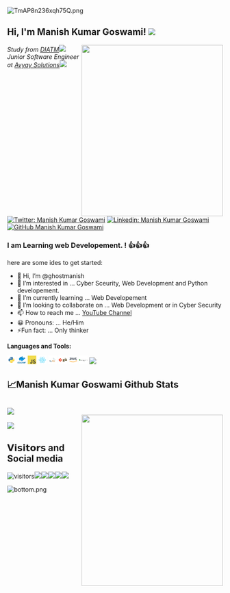 ![TmAP8n236xqh75Q.png](https://i.loli.net/2020/07/13/OiwrC2KRZNPA9cJ.png)

<h2> Hi, I'm Manish Kumar Goswami! <img src="https://media.giphy.com/media/RbDKaczqWovIugyJmW/giphy.gif" width="50" ></h2>
<img align='right' src="https://media.giphy.com/media/qgQUggAC3Pfv687qPC/giphy.gif" width="330" height="400">
<p><em>Study from <a href="https://diatm.rahul.ac.in/web">DIATM</a><img src="https://media.giphy.com/media/fYSnHlufseco8Fh93Z/giphy.gif" width="30"></br>Junior Software Engineer at <a href="https://avyay.solutions/">Avyay Solutions</a><img src="https://media.giphy.com/media/WUlplcMpOCEmTGBtBW/giphy.gif" width="30"> 
</em></p>

[![Twitter: Manish Kumar Goswami](https://img.shields.io/twitter/follow/goshwami_manish?style=social)](https://twitter.com/goshwami_manish)
[![Linkedin: Manish Kumar Goswami](https://img.shields.io/badge/-manishgoshwami-blue?style=flat-square&logo=Linkedin&logoColor=white&link=https://www.linkedin.com/in/manishgoshwami/)](https://www.linkedin.com/in/manishgoshwami/)
[![GitHub Manish Kumar Goswami](https://img.shields.io/github/followers/ghostmanish?label=follow&style=social)](https://github.com/ghostmanish)






### I am Learning web Developement. ! 👍👍👍



here are some ides to get started:
- 👋 Hi, I’m @ghostmanish
- 👀 I’m interested in ... Cyber Sceurity, Web Development and Python developement.
- 🌱 I’m currently learning ... Web Developement 
- 💞️ I’m looking to collaborate on ... Web Development or in Cyber Security
- 📫 How to reach me ... [YouTube Channel](https://www.youtube.com/@GrowWithCode)
- 😀 Pronouns: ... He/Him
- ⚡Fun fact: ... Only thinker

**Languages and Tools:**  

<code><img height="20" src="https://raw.githubusercontent.com/github/explore/80688e429a7d4ef2fca1e82350fe8e3517d3494d/topics/python/python.png"></code>
<code><img height="20" src="https://raw.githubusercontent.com/github/explore/80688e429a7d4ef2fca1e82350fe8e3517d3494d/topics/docker/docker.png"></code>
<code><img height="20" src="https://raw.githubusercontent.com/github/explore/80688e429a7d4ef2fca1e82350fe8e3517d3494d/topics/javascript/javascript.png"></code>
<code><img height="20" src="https://raw.githubusercontent.com/github/explore/80688e429a7d4ef2fca1e82350fe8e3517d3494d/topics/react/react.png"></code>
<code><img height="20" src="https://raw.githubusercontent.com/github/explore/80688e429a7d4ef2fca1e82350fe8e3517d3494d/topics/mysql/mysql.png"></code>
<code><img height="20"  src="https://raw.githubusercontent.com/github/explore/80688e429a7d4ef2fca1e82350fe8e3517d3494d/topics/git/git.png"></code>
<code><img height="20" src="https://raw.githubusercontent.com/github/explore/80688e429a7d4ef2fca1e82350fe8e3517d3494d/topics/aws/aws.png"></code>
<code><img height="20" src="https://raw.githubusercontent.com/github/explore/80688e429a7d4ef2fca1e82350fe8e3517d3494d/topics/mongodb/mongodb.png"></code>
<code><img height="20" src="https://www.vectorlogo.zone/logos/getpostman/getpostman-icon.svg"></code>


<h2>📈Manish Kumar Goswami Github Stats</h2><br>
 <img class="img" align='left' src="https://github-readme-stats.vercel.app/api?username=ghostmanish&show_icons=true&theme=radical&count_private=true,prs" width="400" /><img align='right' src="https://media.giphy.com/media/3og0ILLVvPp8d64Jd6/giphy.gif" width="330" height="400">

<br>
<img class="img" src="https://github-readme-stats.vercel.app/api/top-langs/?username=ghostmanish&theme=radical&layout=compact" width="400" />

<h2>𝗩𝗶𝘀𝗶𝘁𝗼𝗿𝘀 and Social media</h2>

![visitors](https://visitor-badge.glitch.me/badge?page_id=ghostmanish.ghostmanish)<a href="#" alt="Gmail"><img src="https://img.shields.io/badge/-Gmail-FF0000?style=flat-square&labelColor=FF0000&logo=gmail&logoColor=white&link=LINK-DO-SEU-EMAIL" /></a><a href="https://www.linkedin.com/in/manishgoshwami/" alt="Linkedin"><img src="https://img.shields.io/badge/-Linkedin-0e76a8?style=flat-square&logo=Linkedin&logoColor=white&link=LINK-DO-SEU-LINKEDIN" /></a><a href="https://wa.me/917320898566" alt="WhatsApp"><img src="https://img.shields.io/badge/-WhatsApp-25d366?style=flat-square&labelColor=25d366&logo=whatsapp&logoColor=white&link=API-DO-SEU-WHATSAPP"/></a><a href="https://www.facebook.com/people/Manish-Kumar-Goswami/100077281066155/" alt="Facebook"><img src="https://img.shields.io/badge/-Facebook-3b5998?style=flat-square&labelColor=3b5998&logo=facebook&logoColor=white&link=LINK-DO-SEU-FACEBOOK"/></a><a href="https://www.instagram.com/d3stroy3r_/" alt="Instagram"><img src="https://img.shields.io/badge/-Instagram-DF0174?style=flat-square&labelColor=DF0174&logo=instagram&logoColor=white&link=LINK-DO-SEU-INSTAGRAM"/></a>


![bottom.png](https://i.loli.net/2020/07/12/b3grZD6LFseGuUP.png)
